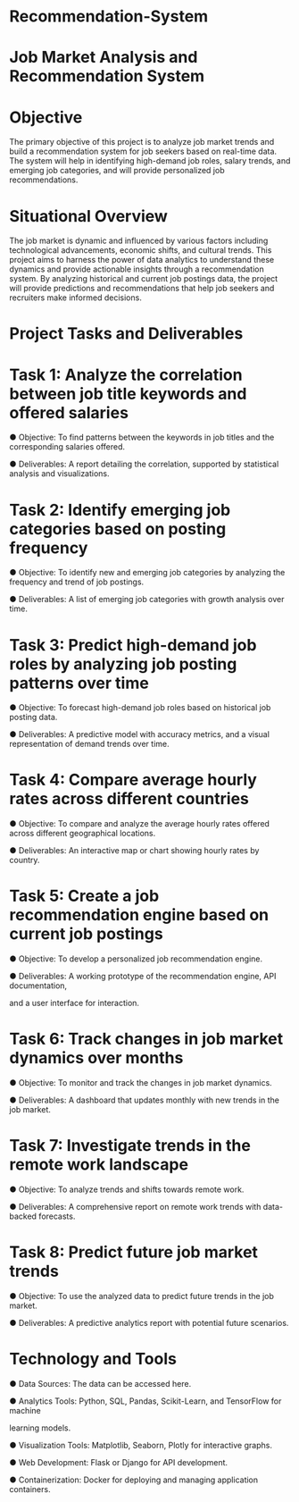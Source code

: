 # Recommendation-System
# Job Market Analysis and Recommendation System 

# Objective 

The primary objective of this project is to analyze job market trends and build a recommendation 
system for job seekers based on real-time data. The system will help in identifying high-demand 
job roles, salary trends, and emerging job categories, and will provide personalized job 
recommendations. 

# Situational Overview 

The job market is dynamic and influenced by various factors including technological 
advancements, economic shifts, and cultural trends. This project aims to harness the power of 
data analytics to understand these dynamics and provide actionable insights through a 
recommendation system. By analyzing historical and current job postings data, the project will 
provide predictions and recommendations that help job seekers and recruiters make informed 
decisions. 

# Project Tasks and Deliverables 

# Task 1: Analyze the correlation between job title keywords and offered salaries 

● Objective: To find patterns between the keywords in job titles and the corresponding 
salaries offered. 

● Deliverables: A report detailing the correlation, supported by statistical analysis and 
visualizations. 

# Task 2: Identify emerging job categories based on posting frequency 

● Objective: To identify new and emerging job categories by analyzing the frequency and 
trend of job postings. 

● Deliverables: A list of emerging job categories with growth analysis over time. 
# Task 3: Predict high-demand job roles by analyzing job posting patterns over time 

● Objective: To forecast high-demand job roles based on historical job posting data. 

● Deliverables: A predictive model with accuracy metrics, and a visual representation of 
demand trends over time. 

# Task 4: Compare average hourly rates across different countries 

● Objective: To compare and analyze the average hourly rates offered across different 
geographical locations. 

● Deliverables: An interactive map or chart showing hourly rates by country. 

# Task 5: Create a job recommendation engine based on current job postings 

● Objective: To develop a personalized job recommendation engine. 

● Deliverables: A working prototype of the recommendation engine, API documentation, 

and a user interface for interaction.

# Task 6: Track changes in job market dynamics over months 

● Objective: To monitor and track the changes in job market dynamics. 

● Deliverables: A dashboard that updates monthly with new trends in the job market. 

# Task 7: Investigate trends in the remote work landscape 

● Objective: To analyze trends and shifts towards remote work. 

● Deliverables: A comprehensive report on remote work trends with data-backed forecasts. 

# Task 8: Predict future job market trends 

● Objective: To use the analyzed data to predict future trends in the job market. 

● Deliverables: A predictive analytics report with potential future scenarios. 

# Technology and Tools 

● Data Sources: The data can be accessed here. 

● Analytics Tools: Python, SQL, Pandas, Scikit-Learn, and TensorFlow for machine 

learning models. 

● Visualization Tools: Matplotlib, Seaborn, Plotly for interactive graphs. 

● Web Development: Flask or Django for API development. 

● Containerization: Docker for deploying and managing application containers.




